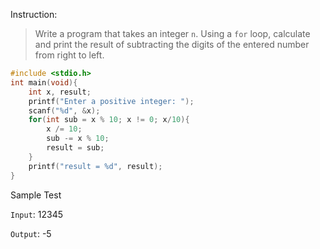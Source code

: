 Instruction:
>Write a program that takes an integer `n`. Using a `for` loop, calculate and print the result of subtracting the digits of the entered number from right to left.

```c
#include <stdio.h>
int main(void){
    int x, result;
    printf("Enter a positive integer: ");
    scanf("%d", &x);
    for(int sub = x % 10; x != 0; x/10){
        x /= 10;
        sub -= x % 10;
        result = sub;
    }
    printf("result = %d", result);
}
```

Sample Test

`Input`: 12345

`Output`: -5

